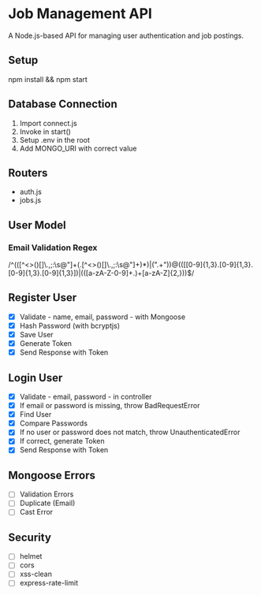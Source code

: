 # Job Management API

A Node.js-based API for managing user authentication and job postings.

## Setup

npm install && npm start

## Database Connection

1. Import connect.js
2. Invoke in start()
3. Setup .env in the root
4. Add MONGO_URI with correct value

## Routers

- auth.js
- jobs.js

## User Model

### Email Validation Regex

/^(([^<>()[\]\\.,;:\s@"]+(\.[^<>()[\]\\.,;:\s@"]+)\*)|(".+"))@((\[[0-9]{1,3}\.[0-9]{1,3}\.[0-9]{1,3}\.[0-9]{1,3}\])|(([a-zA-Z\-0-9]+\.)+[a-zA-Z]{2,}))$/

## Register User

- [x] Validate - name, email, password - with Mongoose
- [x] Hash Password (with bcryptjs)
- [x] Save User
- [x] Generate Token
- [x] Send Response with Token

## Login User

- [x] Validate - email, password - in controller
- [x] If email or password is missing, throw BadRequestError
- [x] Find User
- [x] Compare Passwords
- [x] If no user or password does not match, throw UnauthenticatedError
- [x] If correct, generate Token
- [x] Send Response with Token

## Mongoose Errors

- [ ] Validation Errors
- [ ] Duplicate (Email)
- [ ] Cast Error

## Security

- [ ] helmet
- [ ] cors
- [ ] xss-clean
- [ ] express-rate-limit

